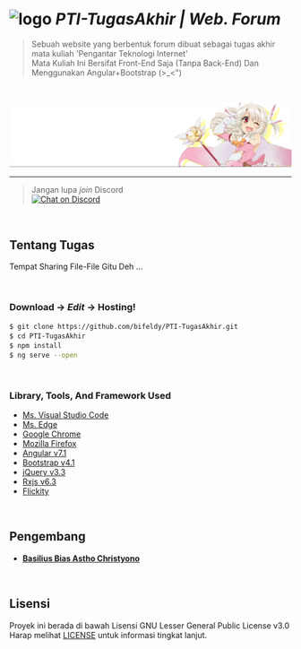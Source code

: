# ![logo](src/favicon.ico) *PTI-TugasAkhir | Web. Forum*

> Sebuah website yang berbentuk forum dibuat sebagai tugas akhir mata kuliah 'Pengantar Teknologi Internet' <br />
> Mata Kuliah Ini Bersifat Front-End Saja (Tanpa Back-End) Dan Menggunakan Angular+Bootstrap (>_<")

<br />

![](src/assets/img/banner-logo/banner-logo-atas.png)

----

> Jangan lupa *join* Discord <br />
[![Chat on Discord](https://discordapp.com/api/guilds/342220398022098944/widget.png "Chat on Discord")](https://discord.gg/xGWdExk)

<br />

## Tentang Tugas

Tempat Sharing File-File Gitu Deh ...

<br />

### Download -> *Edit* -> Hosting!

```sh
$ git clone https://github.com/bifeldy/PTI-TugasAkhir.git
$ cd PTI-TugasAkhir
$ npm install
$ ng serve --open
```

<br />

### Library, Tools, And Framework Used

* [Ms. Visual Studio Code](https://visualstudio.microsoft.com/downloads)
* [Ms. Edge](https://www.microsoft.com/en-us/download/details.aspx?id=48126)
* [Google Chrome](https://www.google.com/chrome)
* [Mozilla Firefox](https://www.mozilla.org/en-US/firefox/download)
* [Angular v7.1](https://angular.io/guide/quickstart)
* [Bootstrap v4.1](https://getbootstrap.com/docs/4.1/getting-started/download)
* [jQuery v3.3](https://jquery.com/download)
* [Rxjs v6.3](https://rxjs-dev.firebaseapp.com/guide/installation)
* [Flickity](https://flickity.metafizzy.co)

<br />

## Pengembang

* [**Basilius Bias Astho Christyono**](https://www.FaceBook.com/Bifeldy)

<br />

## Lisensi

Proyek ini berada di bawah Lisensi GNU Lesser General Public License v3.0 <br />
Harap melihat [LICENSE](LICENSE) untuk informasi tingkat lanjut.